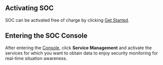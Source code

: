 ## Activating SOC

SOC can be activated free of charge by clicking [Get Started](https://console.cloud.tencent.com/ssa).
## Entering the SOC Console

After entering the [Console](https://console.cloud.tencent.com/ssa), click **Service Management** and activate the services for which you want to obtain data to enjoy security monitoring for real-time situation awareness.

